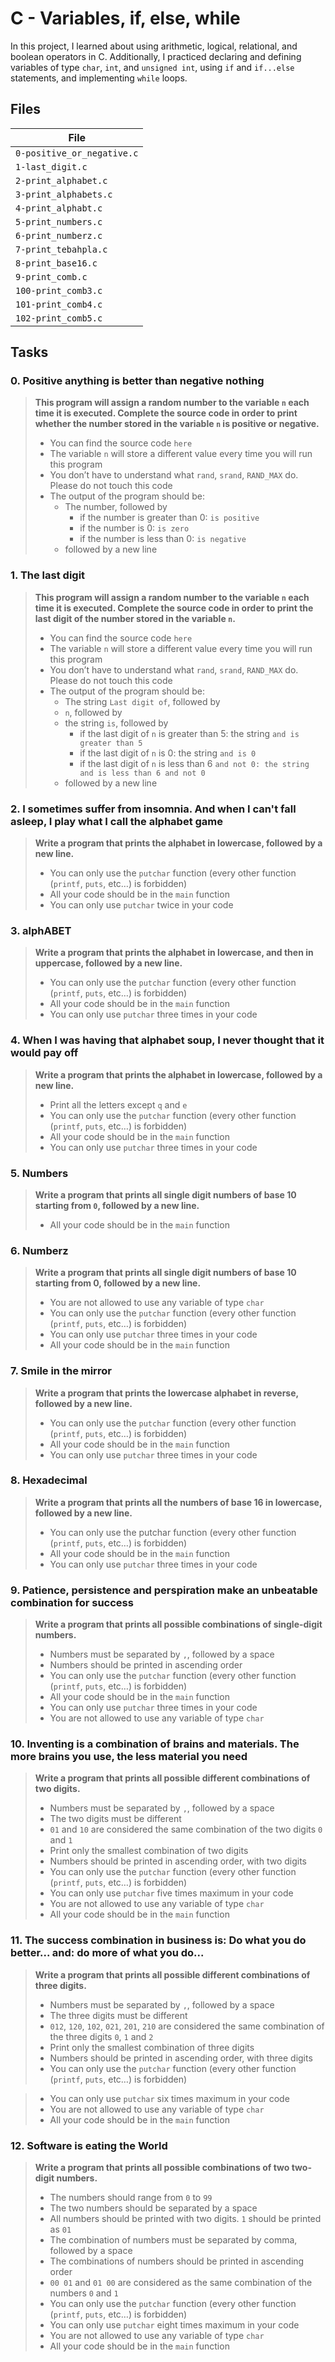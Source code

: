 # C - Variables, if, else, while

In this project, I learned about using arithmetic, logical, relational, and boolean operators in C. Additionally, I practiced declaring and defining variables of type `char`, `int`, and `unsigned int`, using `if` and `if...else` statements, and implementing `while` loops.

## Files

| File                 |
| -------------------- |
| `0-positive_or_negative.c` |
| `1-last_digit.c` |
| `2-print_alphabet.c`         |
| `3-print_alphabets.c`    |
| `4-print_alphabt.c`      |
| `5-print_numbers.c` |
| `6-print_numberz.c` |
| `7-print_tebahpla.c`         |
| `8-print_base16.c`    |
| `9-print_comb.c`      |
| `100-print_comb3.c` |
| `101-print_comb4.c` |
| `102-print_comb5.c`         |

## Tasks

### 0. Positive anything is better than negative nothing

> **This program will assign a random number to the variable `n` each time it is executed. Complete the source code in order to print whether the number stored in the variable `n` is positive or negative.**
>
> - You can find the source code `here`
> - The variable `n` will store a different value every time you will run this program
> - You don’t have to understand what `rand`, `srand`, `RAND_MAX` do. Please do not touch this code
> - The output of the program should be:
> 	- The number, followed by
> 		- if the number is greater than 0: `is positive`
> 		- if the number is 0: `is zero`
> 		- if the number is less than 0: `is negative`
> 	- followed by a new line

### 1. The last digit

> **This program will assign a random number to the variable `n` each time it is executed. Complete the source code in order to print the last digit of the number stored in the variable `n`.**
>
> - You can find the source code `here`
> - The variable `n` will store a different value every time you will run this program
> - You don’t have to understand what `rand`, `srand`, `RAND_MAX` do. Please do not touch this code
> - The output of the program should be:
> 	- The string `Last digit of`, followed by
> 	- `n`, followed by
> 	- the string `is`, followed by
> 		- if the last digit of `n` is greater than 5: the string `and is greater than 5`
> 		- if the last digit of `n` is 0: the string `and is 0`
> 		- if the last digit of `n` is less than 6 `and not 0: the string and is less than 6 and not 0`
> 	- followed by a new line

### 2. I sometimes suffer from insomnia. And when I can't fall asleep, I play what I call the alphabet game

> **Write a program that prints the alphabet in lowercase, followed by a new line.**
>
> - You can only use the `putchar` function (every other function (`printf`, `puts`, etc…) is forbidden)
> - All your code should be in the `main` function
> - You can only use `putchar` twice in your code

### 3. alphABET

> **Write a program that prints the alphabet in lowercase, and then in uppercase, followed by a new line.**
>
> - You can only use the `putchar` function (every other function (`printf`, `puts`, etc…) is forbidden)
> - All your code should be in the `main` function
> - You can only use `putchar` three times in your code

### 4. When I was having that alphabet soup, I never thought that it would pay off

> **Write a program that prints the alphabet in lowercase, followed by a new line.**
>
> - Print all the letters except `q` and `e`
> - You can only use the `putchar` function (every other function (`printf`, `puts`, etc…) is forbidden)
> - All your code should be in the `main` function
> - You can only use `putchar` three times in your code

### 5. Numbers

> **Write a program that prints all single digit numbers of base 10 starting from `0`, followed by a new line.**
>
> - All your code should be in the `main` function

### 6. Numberz

> **Write a program that prints all single digit numbers of base 10 starting from 0, followed by a new line.**
>
> - You are not allowed to use any variable of type `char`
> - You can only use the `putchar` function (every other function (`printf`, `puts`, etc…) is forbidden)
> - You can only use `putchar` three times in your code
> - All your code should be in the `main` function

### 7. Smile in the mirror

> **Write a program that prints the lowercase alphabet in reverse, followed by a new line.**
>
> - You can only use the `putchar` function (every other function (`printf`, `puts`, etc…) is forbidden)
> - All your code should be in the `main` function
> - You can only use `putchar` three times in your code

### 8. Hexadecimal

> **Write a program that prints all the numbers of base 16 in lowercase, followed by a new line.**
>
> - You can only use the putchar function (every other function (`printf`, `puts`, etc…) is forbidden)
> - All your code should be in the `main` function
> - You can only use `putchar` three times in your code

### 9. Patience, persistence and perspiration make an unbeatable combination for success

> **Write a program that prints all possible combinations of single-digit numbers.**
>
> - Numbers must be separated by `,`, followed by a space
> - Numbers should be printed in ascending order
> - You can only use the `putchar` function (every other function (`printf`, `puts`, etc…) is forbidden)
> - All your code should be in the `main` function
> - You can only use `putchar` three times in your code
> - You are not allowed to use any variable of type `char`

### 10. Inventing is a combination of brains and materials. The more brains you use, the less material you need

> **Write a program that prints all possible different combinations of two digits.**
>
> - Numbers must be separated by `,`, followed by a space
> - The two digits must be different
> - `01` and `10` are considered the same combination of the two digits `0` and `1`
> - Print only the smallest combination of two digits
> - Numbers should be printed in ascending order, with two digits
> - You can only use the `putchar` function (every other function (`printf`, `puts`, etc…) is forbidden)
> - You can only use `putchar` five times maximum in your code
> - You are not allowed to use any variable of type `char`
> - All your code should be in the `main` function

### 11. The success combination in business is: Do what you do better... and: do more of what you do...

> **Write a program that prints all possible different combinations of three digits.**
>
> - Numbers must be separated by `,`, followed by a space
> - The three digits must be different
> - `012`, `120`, `102`, `021`, `201`, `210` are considered the same combination of the three digits `0`, `1` and `2`
> - Print only the smallest combination of three digits
> - Numbers should be printed in ascending order, with three digits
> - You can only use the `putchar` function (every other function (`printf`, `puts`, etc…) is forbidden)

> - You can only use `putchar` six times maximum in your code
> - You are not allowed to use any variable of type `char`
> - All your code should be in the `main` function

### 12. Software is eating the World

> **Write a program that prints all possible combinations of two two-digit numbers.**
>
> - The numbers should range from `0` to `99`
> - The two numbers should be separated by a space
> - All numbers should be printed with two digits. `1` should be printed as `01`
> - The combination of numbers must be separated by comma, followed by a space
> - The combinations of numbers should be printed in ascending order
> - `00 01` and `01 00` are considered as the same combination of the numbers `0` and `1`
> - You can only use the `putchar` function (every other function (`printf`, `puts`, etc…) is forbidden)
> - You can only use `putchar` eight times maximum in your code
> - You are not allowed to use any variable of type `char`
> - All your code should be in the `main` function
